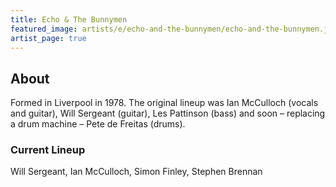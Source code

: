 ```yaml
---
title: Echo & The Bunnymen
featured_image: artists/e/echo-and-the-bunnymen/echo-and-the-bunnymen.jpg
artist_page: true
---
```

## About

Formed in Liverpool in 1978. The original lineup was Ian McCulloch (vocals and guitar), Will Sergeant (guitar), Les Pattinson (bass) and soon – replacing a drum machine – Pete de Freitas (drums).

### Current Lineup

Will Sergeant, Ian McCulloch, Simon Finley, Stephen Brennan

